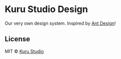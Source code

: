 # Kuru Studio Design

Our very own design system. Inspired by [Ant Design](https://ant.design/)!

## License

MIT © [Kuru Studio](https://github.com/kuru-studio)
